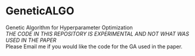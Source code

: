 # GeneticALGO
Genetic Algorithm for Hyperparameter Optimization</br>
*THE CODE IN THIS REPOSITORY IS EXPERIMENTAL AND NOT WHAT WAS USED IN THE PAPER*</br>
Please Email me if you would like the code for the GA used in the paper.
